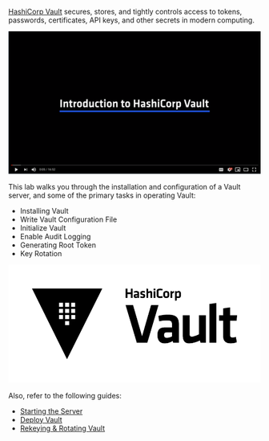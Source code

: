 [HashiCorp Vault](https://www.vaultproject.io) secures, stores, and tightly controls access to tokens, passwords, certificates, API keys, and other secrets in modern computing.

[![YouTube](./assets/Vault-Intro.png)](https://youtu.be/VYfl-DpZ5wM)


This lab walks you through the installation and configuration of a Vault server, and some of the primary tasks in operating Vault:

- Installing Vault
- Write Vault Configuration File
- Initialize Vault
- Enable Audit Logging
- Generating Root Token
- Key Rotation

![Logo](./assets/Vault_Icon_FullColor.png)


Also, refer to the following guides:

- [Starting the Server](https://learn.hashicorp.com/vault/getting-started/dev-server)
- [Deploy Vault](https://learn.hashicorp.com/vault/getting-started/deploy)
- [Rekeying & Rotating Vault](https://learn.hashicorp.com/vault/operations/ops-rekeying-and-rotating)
